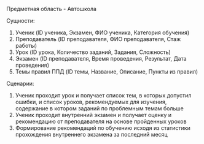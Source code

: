 Предметная область - Автошкола

Сущности:
1. Ученик (ID ученика, Экзамен, ФИО ученика, Категория обучения)
2. Преподаватель (ID преподавателя, ФИО преподавателя, Стаж работы)
3. Урок (ID урока, Количество заданий, Задания, Сложность)
4. Экзамен (ID преподавателя, Время проведения, Результат, Дата проведения)
5. Темы правил ППД (ID темы, Название, Описание, Пункты из правил)

Сценарии:
1. Ученик проходит урок и получает список тем, в которых допустил ошибки, и список уроков, рекомендуемых для изучения, содержание в котором заданий по проблемным темам больше
2. Ученик проходит внутренний экзамен и получает оценку и рекомендацию от преподавателя на основе пройденных уроков
3. Формирование рекомендаций по обучению исходя из статистики прохождения внутреннего экзамена за последний месяц
